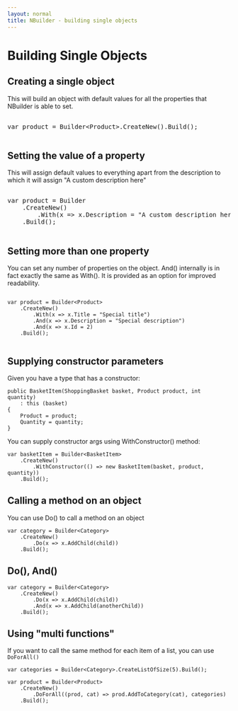 ```yaml
---
layout: normal
title: NBuilder - building single objects
---
```


# Building Single Objects

## Creating a single object

This will build an object with default values for all the properties that NBuilder is able to set.

<pre class="brush: csharp">
    
var product = Builder&lt;Product&gt;.CreateNew().Build();

</pre>


## Setting the value of a property

This will assign default values to everything apart from the description to which it will assign "A custom description here"


<pre class="brush: csharp">

var product = Builder<Product>
    .CreateNew()
        .With(x => x.Description = "A custom description here")
    .Build();

</pre>

## Setting more than one property

You can set any number of properties on the object. And() internally is in fact exactly the same as With(). It is provided as an option for improved readability.

```

var product = Builder<Product>
    .CreateNew()
        .With(x => x.Title = "Special title")
        .And(x => x.Description = "Special description")
        .And(x => x.Id = 2)
    .Build();
	
```

## Supplying constructor parameters

Given you have a type that has a constructor:

```
public BasketItem(ShoppingBasket basket, Product product, int quantity)
    : this (basket)
{
    Product = product;
    Quantity = quantity;
}
```

You can supply constructor args using WithConstructor() method:

```
var basketItem = Builder<BasketItem>
    .CreateNew()
        .WithConstructor(() => new BasketItem(basket, product, quantity))
    .Build();
```

## Calling a method on an object
You can use Do() to call a method on an object

```
var category = Builder<Category>
    .CreateNew()
        .Do(x => x.AddChild(child))
    .Build();
```
## Do(), And()

```
var category = Builder<Category>
    .CreateNew()
        .Do(x => x.AddChild(child))
        .And(x => x.AddChild(anotherChild))
    .Build();
```

## Using "multi functions"

If you want to call the same method for each item of a list, you can use `DoForAll()`

```
var categories = Builder<Category>.CreateListOfSize(5).Build();
 
var product = Builder<Product>
    .CreateNew()
        .DoForAll((prod, cat) => prod.AddToCategory(cat), categories)
    .Build();
```